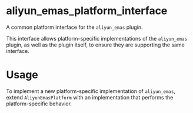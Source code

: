 # aliyun_emas_platform_interface

A common platform interface for the `aliyun_emas` plugin.

This interface allows platform-specific implementations of the `aliyun_emas` plugin, as well as the plugin itself, to ensure they are supporting the same interface.

# Usage

To implement a new platform-specific implementation of `aliyun_emas`, extend `AliyunEmasPlatform` with an implementation that performs the platform-specific behavior.

